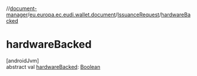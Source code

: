 //[document-manager](../../../index.md)/[eu.europa.ec.eudi.wallet.document](../index.md)/[IssuanceRequest](index.md)/[hardwareBacked](hardware-backed.md)

# hardwareBacked

[androidJvm]\
abstract
val [hardwareBacked](hardware-backed.md): [Boolean](https://kotlinlang.org/api/latest/jvm/stdlib/kotlin/-boolean/index.html)
